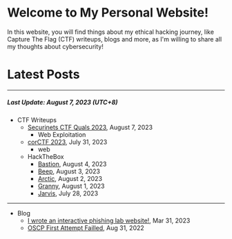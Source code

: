 # Welcome to My Personal Website!

In this website, you will find things about my ethical hacking journey, like Capture The Flag (CTF) writeups, blogs and more, as I'm willing to share all my thoughts about cybersecurity!

# Latest Posts

* * *
##### Last Update: August 7, 2023 (UTC+8)

- CTF Writeups
    - [Securinets CTF Quals 2023](https://siunam321.github.io/ctf/Securinets-CTF-Quals-2023/), August 7, 2023
        - Web Exploitation
    - [corCTF 2023](https://siunam321.github.io/ctf/corCTF-2023/), July 31, 2023
        - web
    - HackTheBox
        - [Bastion](https://siunam321.github.io/ctf/hackthebox/Bastion), August 4, 2023
        - [Beep](https://siunam321.github.io/ctf/hackthebox/Beep), August 3, 2023
        - [Arctic](https://siunam321.github.io/ctf/hackthebox/Arctic), August 2, 2023
        - [Granny](https://siunam321.github.io/ctf/hackthebox/Granny), August 1, 2023
        - [Jarvis](https://siunam321.github.io/ctf/hackthebox/Jarvis), July 28, 2023

* * *
- Blog
    - [I wrote an interactive phishing lab website!](https://siunam321.github.io/blog/2023-03-31-I-wrote-an-interactive-phishing-lab-website), Mar 31, 2023
    - [OSCP First Attempt Failled](https://siunam321.github.io/blog/2022-08-31-OSCP-First-Attempt-Failled), Aug 31, 2022